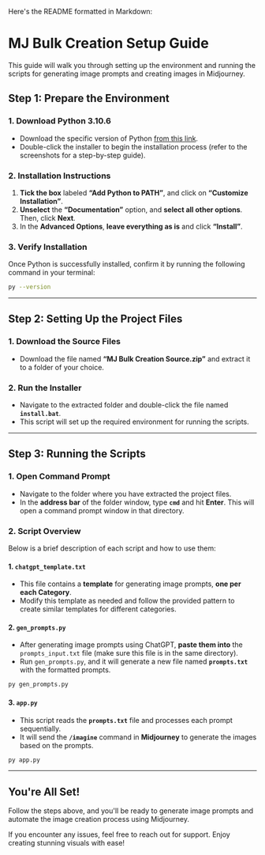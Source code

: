 Here's the README formatted in Markdown:

# **MJ Bulk Creation Setup Guide**

This guide will walk you through setting up the environment and running the scripts for generating image prompts and creating images in Midjourney.

## **Step 1: Prepare the Environment**

### 1. **Download Python 3.10.6**

- Download the specific version of Python [from this link](https://www.python.org/downloads/release/python-3106/).
- Double-click the installer to begin the installation process (refer to the screenshots for a step-by-step guide).

### 2. **Installation Instructions**

1. **Tick the box** labeled **“Add Python to PATH”**, and click on **“Customize Installation”**.
2. **Unselect** the **“Documentation”** option, and **select all other options**. Then, click **Next**.
3. In the **Advanced Options**, **leave everything as is** and click **“Install”**.

### 3. **Verify Installation**

Once Python is successfully installed, confirm it by running the following command in your terminal:

```bash
py --version
```

---

## **Step 2: Setting Up the Project Files**

### 1. **Download the Source Files**

- Download the file named **“MJ Bulk Creation Source.zip”** and extract it to a folder of your choice.

### 2. **Run the Installer**

- Navigate to the extracted folder and double-click the file named **`install.bat`**.
- This script will set up the required environment for running the scripts.

---

## **Step 3: Running the Scripts**

### 1. **Open Command Prompt**

- Navigate to the folder where you have extracted the project files.
- In the **address bar** of the folder window, type **`cmd`** and hit **Enter**. This will open a command prompt window in that directory.

### 2. **Script Overview**

Below is a brief description of each script and how to use them:

#### 1. **`chatgpt_template.txt`**

- This file contains a **template** for generating image prompts, **one per each Category**.
- Modify this template as needed and follow the provided pattern to create similar templates for different categories.

#### 2. **`gen_prompts.py`**

- After generating image prompts using ChatGPT, **paste them into** the `prompts_input.txt` file (make sure this file is in the same directory).
- Run `gen_prompts.py`, and it will generate a new file named **`prompts.txt`** with the formatted prompts.

```bash
py gen_prompts.py
```

#### 3. **`app.py`**

- This script reads the **`prompts.txt`** file and processes each prompt sequentially.
- It will send the **`/imagine`** command in **Midjourney** to generate the images based on the prompts.

```bash
py app.py
```

---

## **You're All Set!**

Follow the steps above, and you'll be ready to generate image prompts and automate the image creation process using Midjourney.

If you encounter any issues, feel free to reach out for support. Enjoy creating stunning visuals with ease!
```
